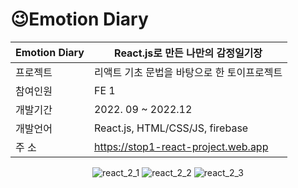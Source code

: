 

  # 😉Emotion Diary
<div align="center">
  
  
  |Emotion Diary|React.js로 만든 나만의 감정일기장|
  |--|---|
  |프로젝트| 리액트 기초 문법을 바탕으로 한 토이프로젝트 |
  |참여인원| FE 1 |
  |개발기간| 2022. 09 ~ 2022.12|
  |개발언어| React.js, HTML/CSS/JS, firebase|
  |주   소| https://stop1-react-project.web.app|
  
![react_2_1](https://user-images.githubusercontent.com/97787658/209534208-e41959fb-e7db-4a88-9e43-c35eb2621edd.png)
![react_2_2](https://user-images.githubusercontent.com/97787658/209534216-fa4157a7-7eee-413d-b975-fb473c9a4c8b.png)
![react_2_3](https://user-images.githubusercontent.com/97787658/209534217-65f8972a-c2e4-4c66-b89b-e45b1c3bcc57.png)

  
</div>
